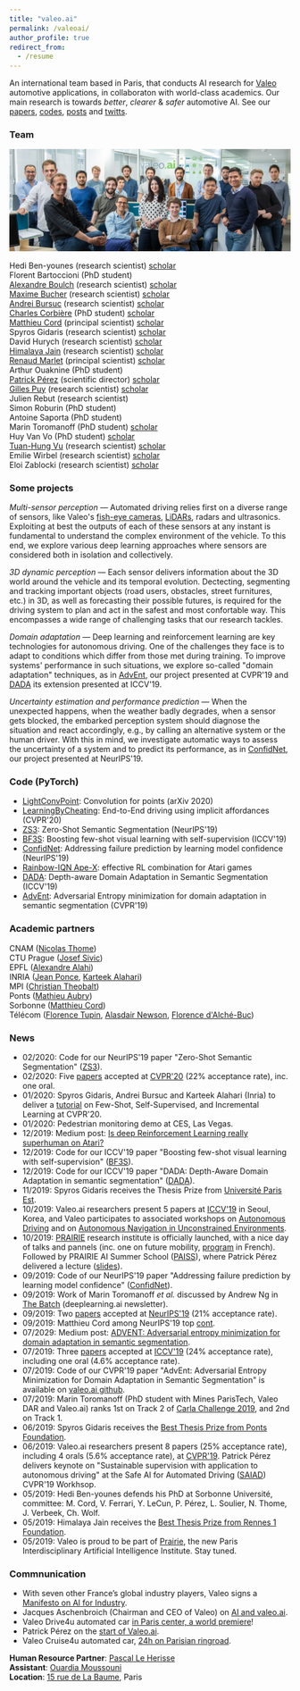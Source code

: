 ```yaml
---
title: "valeo.ai"
permalink: /valeoai/
author_profile: true
redirect_from:
  - /resume
---
```


An international team based in Paris, that conducts AI research for [Valeo](http://valeo.com) automotive applications, in collaboraton with world-class academics. Our main research is towards *better*, *clearer* & *safer* automotive AI. See our [papers](https://ptrckprz.github.io/vaipub), [codes](https://github.com/valeoai), [posts](https://medium.com/@valeo.ai) and [twitts](https://twitter.com/valeoai). 

###  Team
![](../images/vai-team.jpg)  
  
Hedi Ben-younes (research scientist) [scholar](https://scholar.google.fr/citations?user=IFLcfvUAAAAJ&hl=en)  
Florent Bartoccioni (PhD student)  
[Alexandre Boulch](http://www.boulch.eu/) (research scientist) [scholar](https://scholar.google.com/citations?user=iJ3qFGAAAAAJ&hl=fr&oi=ao)  
[Maxime Bucher](https://maximebucher.github.io/) (research scientist) [scholar](https://scholar.google.fr/citations?user=NbYEOpMAAAAJ&hl=en)  
[Andrei Bursuc](https://abursuc.github.io/) (research scientist) [scholar](https://scholar.google.com/citations?user=HTfERCsAAAAJ&hl=en)  
[Charles Corbière](https://chcorbi.github.io/) (PhD student) [scholar](https://scholar.google.fr/citations?user=UcnFUZ8AAAAJ&hl=en)  
[Matthieu Cord](http://www-poleia.lip6.fr/~cord/) (principal scientist) [scholar](https://scholar.google.fr/citations?user=SpAotDcAAAAJ&hl=en)   
Spyros Gidaris (research scientist) [scholar](https://scholar.google.fr/citations?user=7atfg7EAAAAJ&hl=en)  
David Hurych (research scientist) [scholar](https://scholar.google.cz/citations?user=XY1PVwYAAAAJ&hl=en)  
[Himalaya Jain](https://himalayajain.github.io/) (research scientist) [scholar](https://scholar.google.fr/citations?user=Xl7SNlsAAAAJ&hl=en)   
[Renaud Marlet](http://imagine.enpc.fr/~marletr/) (principal scientist) [scholar](https://scholar.google.fr/citations?user=2rclwh4AAAAJ&hl=en)  
Arthur Ouaknine (PhD student)  
[Patrick Pérez](https://ptrckprz.github.io/) (scientific director) [scholar](https://scholar.google.fr/citations?user=8Cph5uQAAAAJ&hl=en)  
[Gilles Puy](https://sites.google.com/site/puygilles/home) (research scientist) [scholar](https://scholar.google.com/citations?user=enaORE8AAAAJ&hl=en)  
Julien Rebut (research scientist)  
Simon Roburin (PhD student)  
Antoine Saporta (PhD student)  
Marin Toromanoff (PhD student) [scholar](https://scholar.google.com/citations?user=Yu47MFYAAAAJ&hl=en)  
Huy Van Vo (PhD student) [scholar](https://scholar.google.fr/citations?user=gIf5VqUAAAAJ&hl=en)  
[Tuan-Hung Vu](https://tuanhungvu.github.io/) (research scientist) [scholar](https://scholar.google.fr/citations?user=QIHrPZQAAAAJ&hl=en)  
Emilie Wirbel (research scientist) [scholar](https://scholar.google.com/citations?hl=en&user=Z7wRy_cAAAAJ)  
Eloi Zablocki (research scientist) [scholar](https://scholar.google.fr/citations?hl=en&user=dOkbUmEAAAAJ)

### Some projects

*Multi-sensor perception* — Automated driving relies first on a diverse range of sensors, like Valeo's [fish-eye cameras](https://www.valeo.com/en/360-vue/), [LiDARs](https://www.valeo.com/en/valeo-scala/), radars and ultrasonics. Exploiting at best the outputs of each of these sensors at any instant is fundamental to understand the complex environment of the vehicle. To this end, we explore various deep learning approaches where sensors are considered both in isolation and collectively.  

*3D dynamic perception* — Each sensor delivers information about the 3D world around the vehicle and its temporal evolution. Dectecting, segmenting and tracking important objects (road users, obstacles, street furnitures, etc.) in 3D, as well as forecasting their possible futures, is required for the driving system to plan and act in the safest and most confortable way. This encompasses a wide range of challenging tasks that our research tackles.   

*Domain adaptation* — Deep learning and reinforcement learning are key technologies for autonomous driving. One of the challenges they face is to adapt to conditions which differ from those met during training. To improve systems' performance in such situations, we explore so-called "domain adaptation" techniques, as in [AdvEnt](https://github.com/valeoai/ADVENT), our project presented at CVPR'19 and [DADA](https://github.com/valeoai/DADA) its extension presented at ICCV'19.  

*Uncertainty estimation and performance prediction* — When the unexpected happens, when the weather badly degrades, when a sensor gets blocked, the embarked perception system should diagnose the situation and react accordingly, e.g., by calling an alternative system or the human driver. With this in mind, we investigate automatic ways to assess the uncertainty of a system and to predict its performance, as in [ConfidNet](https://github.com/valeoai/ConfidNet), our project presented at NeurIPS'19.

### Code (PyTorch)

* [LightConvPoint](https://github.com/valeoai/LightConvPoint): Convolution for points (arXiv 2020)
* [LearningByCheating](https://github.com/valeoai/LearningByCheating): End-to-End driving using implicit affordances (CVPR'20)
* [ZS3](https://github.com/valeoai/ZS3): Zero-Shot Semantic Segmentation (NeurIPS'19)
* [BF3S](https://github.com/valeoai/BF3S): Boosting few-shot visual learning with self-supervision (ICCV'19)
* [ConfidNet](https://github.com/valeoai/ConfidNet): Addressing failure prediction by learning model confidence (NeurIPS'19)
* [Rainbow-IQN Ape-X](https://github.com/valeoai/rainbow-iqn-apex): effective RL combination for Atari games
* [DADA](https://github.com/valeoai/DADA): Depth-aware Domain Adaptation in Semantic Segmentation (ICCV'19)
* [AdvEnt](https://github.com/valeoai/ADVENT): Adversarial Entropy minimization for domain adaptation in semantic segmentation (CVPR'19)

###  Academic partners

CNAM ([Nicolas Thome](http://cedric.cnam.fr/~thomen/))  
CTU Prague ([Josef Sivic](https://www.di.ens.fr/~josef/))  
EPFL ([Alexandre Alahi](https://people.epfl.ch/alexandre.alahi))  
INRIA ([Jean Ponce](https://www.di.ens.fr/~ponce/), [Karteek Alahari](https://lear.inrialpes.fr/people/alahari/))  
MPI ([Christian Theobalt](https://people.mpi-inf.mpg.de/~theobalt/))  
Ponts ([Mathieu Aubry](http://imagine.enpc.fr/~aubrym/))  
Sorbonne ([Matthieu Cord](http://www-poleia.lip6.fr/~cord/))  
Télécom ([Florence Tupin](https://perso.telecom-paristech.fr/tupin/), [Alasdair Newson](https://sites.google.com/site/alasdairnewson/), [Florence d'Alché-Buc](https://scholar.google.com/citations?user=-qbL7z0AAAAJ))

### News
* 02/2020:  Code for our NeurIPS'19 paper "Zero-Shot Semantic Segmentation" ([ZS3](https://github.com/valeoai/ZS3)).
* 02/2020: Five [papers](https://ptrckprz.github.io/vaipub) accepted at [CVPR'20](http://cvpr2020.thecvf.com/) (22% acceptance rate), inc. one oral.
* 01/2020: Spyros Gidaris, Andrei Bursuc and Karteek Alahari (Inria) to deliver a [tutorial](https://annotation-efficient-learning.github.io/) on Few-Shot, Self-Supervised, and Incremental Learning at CVPR'20. 
* 01/2020: Pedestrian monitoring demo at CES, Las Vegas.
* 12/2019: Medium post: [Is deep Reinforcement Learning really superhuman on Atari?](https://medium.com/@valeo.ai/is-deep-reinforcement-learning-really-superhuman-on-atari-2e34f8ae1eed)
* 12/2019: Code for our ICCV'19 paper "Boosting few-shot visual learning with self-supervision" ([BF3S](https://github.com/valeoai/BF3S)).
* 12/2019: Code for our ICCV'19 paper "DADA: Depth-Aware Domain Adaptation in semantic segmentation" ([DADA](https://github.com/valeoai/DADA)).
* 11/2019: Spyros Gidaris receives the Thesis Prize from [Université Paris Est](https://www.univ-paris-est.fr/evenements/evenement/9ca2fa43ca68cce620d7ba8dfc59f7d0/?tx_news_pi1%5Bnews%5D=773&tx_news_pi1%5Bcontroller%5D=News&tx_news_pi1%5Baction%5D=detail&tx_news_pi1%5Bday%5D=5&tx_news_pi1%5Bmonth%5D=11&tx_news_pi1%5Byear%5D=2019).
* 10/2019: Valeo.ai researchers present 5 papers at [ICCV'19](http://iccv2019.thecvf.com/) in Seoul, Korea, and Valeo participates to associated workshops on [Autonomous Driving](https://adworkshop.org/) and on [Autonomous Navigation in Unconstrained Environments](https://cvit.iiit.ac.in/autonue2019/program-s.html). 
* 10/2019: [PRAIRIE](https://prairie-institute.fr/) research institute is officially launched, with a nice day of talks and pannels (inc. one on future mobility, [program](https://prairie-institute.fr/wp-content/uploads/2019/10/PROGRAMME-VF-HD-.pdf) in French). Followed by PRAIRIE AI Summer School ([PAISS](https://project.inria.fr/paiss/)), where Patrick Pérez delivered a lecture ([slides](https://project.inria.fr/paiss/files/2019/10/2019_10_paiss_perez_noanim.pdf)).    
* 09/2019: Code of our NeurIPS'19 paper "Addressing failure prediction by learning model confidence" ([ConfidNet](https://github.com/valeoai/ConfidNet)). 
* 09/2019: Work of Marin Toromanoff *et al.* discussed by Andrew Ng in [The Batch](https://info.deeplearning.ai/the-batch-autonomous-nuclear-weapons-fighting-deepfakes-recognizing-chimps-automating-fast-food-2) (deeplearning.ai newsletter).
* 09/2019: Two [papers](https://ptrckprz.github.io/vaipub) accepted at [NeurIPS'19](https://nips.cc/) (21% acceptance rate). 
* 09/2019: Matthieu Cord among NeurIPS'19 top [cont](https://medium.com/@dcharrezt/neurips-2019-stats-c91346d31c8f).
* 07/2029: Medium post: [ADVENT: Adversarial entropy minimization for domain adaptation in semantic segmentation](https://medium.com/@valeo.ai/advent-adversarial-entropy-minimization-for-domain-adaptation-in-semantic-segmentation-dba21934430b).
* 07/2019: Three [papers](https://ptrckprz.github.io/vaipub) accepted at [ICCV'19](http://iccv2019.thecvf.com/) (24% acceptance rate), including one oral (4.6% acceptance rate).
* 07/2019: Code of our CVPR'19 paper "AdvEnt: Adversarial Entropy Minimization for Domain Adaptation in Semantic Segmentation" is available on [valeo.ai github](https://github.com/valeoai/ADVENT). 
* 07/2019: Marin Toromanoff (PhD student with Mines ParisTech, Valeo DAR and Valeo.ai) ranks 1st on Track 2 of [Carla Challenge 2019](https://carlachallenge.org/results-challenge-2019/), and 2nd on Track 1.   
* 06/2019: Spyros Gidaris receives the [Best Thesis Prize from Ponts Foundation](https://www.fondationdesponts.fr/spyros-gidaris-laureat-ex-aequo-du-prix-de-la-meilleure-these-2019/). 
* 06/2019: Valeo.ai researchers present 8 papers (25% acceptance rate), including 4 orals (5.6% acceptance rate), at [CVPR'19](http://cvpr2019.thecvf.com/). Patrick Pérez delivers keynote on "Sustainable supervision with application to autonomous driving" at the Safe AI for Automated Driving ([SAIAD](https://sites.google.com/view/saiad-wscvpr19)) CVPR'19 Workhsop. 
* 05/2019: Hedi Ben-younes defends his PhD at Sorbonne Université, committee: M. Cord, V. Ferrari, Y. LeCun, P. Pérez, L. Soulier, N. Thome, J. Verbeek, Ch. Wolf.
* 05/2019: Himalaya Jain receives the [Best Thesis Prize from Rennes 1 Foundation](https://www.irisa.fr/en/actus/congratulations-himalaya-jain-his-thesis-prize-rennes-1-foundation). 
* 05/2019: Valeo is proud to be part of [Prairie](https://www.inria.fr/en/news/news-from-inria/launch-of-the-prairie-institute), the new Paris Interdisciplinary Artificial Intelligence Institute. Stay tuned.

### Commnunication

* With seven other France’s global industry players, Valeo signs a [Manifesto on AI for Industry](https://www.valeo.com/en/ai-for-humanity-french-industry-engages-on-artificial-intelligence/).   
* Jacques Aschenbroich (Chairman and CEO of Valeo) on [AI and valeo.ai](https://www.linkedin.com/pulse/valeo-our-order-intake-already-includes-ai-jacques-aschenbroich/).  
* Valeo Drive4u automated car [in Paris center, a world premiere](https://www.valeo.com/en/valeo-drive4u-the-first-autonomous-car-to-be-demonstrated-on-the-streets-of-paris/)!  
* Patrick Pérez on the [start of Valeo.ai](https://www.youtube.com/watch?time_continue=2&v=B5QWcDTTBrQ).  
* Valeo Cruise4u automated car, [24h on Parisian ringroad](https://www.youtube.com/watch?v=XRKXBKPgYI4).


**Human Resource Partner**: [Pascal Le Herisse](mailto:pascal.le-herisse@valeo.com)  
**Assistant**: [Ouardia Moussouni](mailto:ouardia.moussouni@valeo.com)  
**Location**: [15 rue de La Baume](https://goo.gl/maps/5pNxVCeACzyDPi4d8), Paris  


